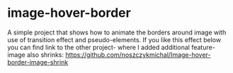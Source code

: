 # image-hover-border

A simple project that shows how to animate the borders around image with use of transition effect and pseudo-elements.
If you like this effect below you can find link to the other project- where I added additional feature- image also shrinks:
https://github.com/noszczykmichal/Image-hover-border-image-shrink
